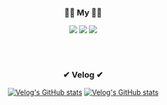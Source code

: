 <div align="center">

 <h3>🙋‍♂️ My 🙋‍♂️</h3>
 <a href="https://velog.io/@kimtaekjun"><img src="https://img.shields.io/badge/Velog-11B48A?style=for-the-badge&logo=Vimeo&logoColor=white&link=https://velog.io/@kimtaekjun"/></a>
 <a href="https://kimtaekjun.notion.site/KIMTAEKJUN-bb65f794deae4509a53823e83a21bbc5/"><img src="https://img.shields.io/badge/Notion-%23000000.svg?style=for-the-badge&logo=notion&logoColor=white"/></a>
 <a href="https://www.linkedin.com/in/kimtaekjun/"><img src="https://img.shields.io/badge/LinkedIn-0077B5?style=for-the-badge&logo=linkedin&logoColor=white"/></a>
 <!-- <a href="https://my.surfit.io/w/258029467"><img src="https://img.shields.io/badge/SURFIT-000000%7D?style=for-the-badge&logo=biolink&logoColor=white"></a> -->
 
<br><br>
    
 <h3>✔ Velog ✔</h3>

 [![Velog's GitHub stats](https://velog-readme-stats.vercel.app/api?name=kimtaekjun&tag=회고록)](https://velog.io/@kimtaekjun/%EA%B7%B8%EB%82%98%EB%A7%88-%EC%A0%95%EC%8B%A0%EC%97%86%EB%8D%98-2023%EB%85%84-%ED%9A%8C%EA%B3%A0)
 [![Velog's GitHub stats](https://velog-readme-stats.vercel.app/api?name=kimtaekjun&tag=신세한탄)](https://velog.io/@kimtaekjun/3%EB%85%84%EA%B0%84-%EB%82%B4-%EA%B3%A0%EB%93%B1%ED%95%99%EA%B5%90-%EC%83%9D%ED%99%9C%EC%97%90-%EB%8C%80%ED%95%B4-.-.-)

</div>
